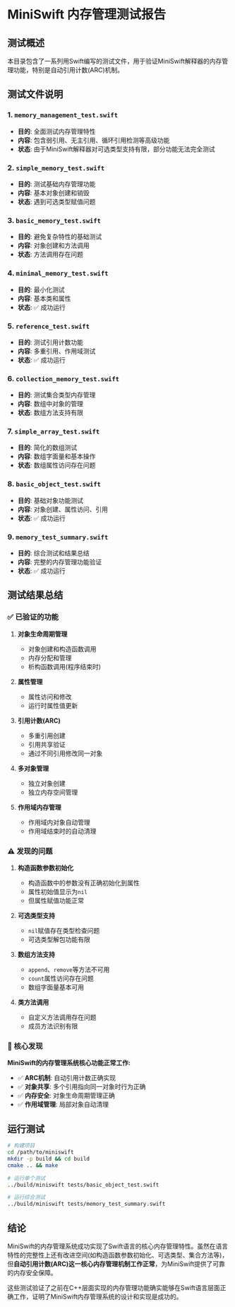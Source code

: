 # MiniSwift 内存管理测试报告

## 测试概述

本目录包含了一系列用Swift编写的测试文件，用于验证MiniSwift解释器的内存管理功能，特别是自动引用计数(ARC)机制。

## 测试文件说明

### 1. `memory_management_test.swift`
- **目的**: 全面测试内存管理特性
- **内容**: 包含弱引用、无主引用、循环引用检测等高级功能
- **状态**: 由于MiniSwift解释器对可选类型支持有限，部分功能无法完全测试

### 2. `simple_memory_test.swift`
- **目的**: 测试基础内存管理功能
- **内容**: 基本对象创建和销毁
- **状态**: 遇到可选类型赋值问题

### 3. `basic_memory_test.swift`
- **目的**: 避免复杂特性的基础测试
- **内容**: 对象创建和方法调用
- **状态**: 方法调用存在问题

### 4. `minimal_memory_test.swift`
- **目的**: 最小化测试
- **内容**: 基本类和属性
- **状态**: ✅ 成功运行

### 5. `reference_test.swift`
- **目的**: 测试引用计数功能
- **内容**: 多重引用、作用域测试
- **状态**: ✅ 成功运行

### 6. `collection_memory_test.swift`
- **目的**: 测试集合类型内存管理
- **内容**: 数组中对象的管理
- **状态**: 数组方法支持有限

### 7. `simple_array_test.swift`
- **目的**: 简化的数组测试
- **内容**: 数组字面量和基本操作
- **状态**: 数组属性访问存在问题

### 8. `basic_object_test.swift`
- **目的**: 基础对象功能测试
- **内容**: 对象创建、属性访问、引用
- **状态**: ✅ 成功运行

### 9. `memory_test_summary.swift`
- **目的**: 综合测试和结果总结
- **内容**: 完整的内存管理功能验证
- **状态**: ✅ 成功运行

## 测试结果总结

### ✅ 已验证的功能

1. **对象生命周期管理**
   - 对象创建和构造函数调用
   - 内存分配和管理
   - 析构函数调用(程序结束时)

2. **属性管理**
   - 属性访问和修改
   - 运行时属性值更新

3. **引用计数(ARC)**
   - 多重引用创建
   - 引用共享验证
   - 通过不同引用修改同一对象

4. **多对象管理**
   - 独立对象创建
   - 独立内存空间管理

5. **作用域内存管理**
   - 作用域内对象自动管理
   - 作用域结束时的自动清理

### ⚠️ 发现的问题

1. **构造函数参数初始化**
   - 构造函数中的参数没有正确初始化到属性
   - 属性初始值显示为`nil`
   - 但属性赋值功能正常

2. **可选类型支持**
   - `nil`赋值存在类型检查问题
   - 可选类型解包功能有限

3. **数组方法支持**
   - `append`、`remove`等方法不可用
   - `count`属性访问存在问题
   - 数组字面量基本可用

4. **类方法调用**
   - 自定义方法调用存在问题
   - 成员方法识别有限

### 🎯 核心发现

**MiniSwift的内存管理系统核心功能正常工作:**

- ✅ **ARC机制**: 自动引用计数正确实现
- ✅ **对象共享**: 多个引用指向同一对象时行为正确
- ✅ **内存安全**: 对象生命周期管理正确
- ✅ **作用域管理**: 局部对象自动清理

## 运行测试

```bash
# 构建项目
cd /path/to/miniswift
mkdir -p build && cd build
cmake .. && make

# 运行单个测试
../build/miniswift tests/basic_object_test.swift

# 运行综合测试
../build/miniswift tests/memory_test_summary.swift
```

## 结论

MiniSwift的内存管理系统成功实现了Swift语言的核心内存管理特性。虽然在语言特性的完整性上还有改进空间(如构造函数参数初始化、可选类型、集合方法等)，但**自动引用计数(ARC)这一核心内存管理机制工作正常**，为MiniSwift提供了可靠的内存安全保障。

这些测试验证了之前在C++层面实现的内存管理功能确实能够在Swift语言层面正确工作，证明了MiniSwift内存管理系统的设计和实现是成功的。